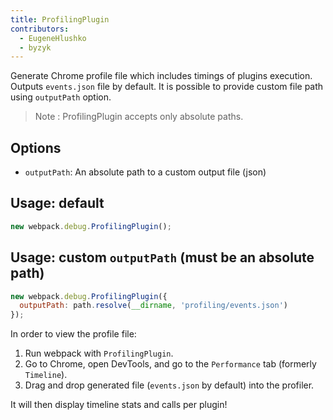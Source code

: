 ```yaml
---
title: ProfilingPlugin
contributors:
  - EugeneHlushko
  - byzyk
---
```


Generate Chrome profile file which includes timings of plugins execution. Outputs `events.json` file by default. It is possible to provide custom file path using `outputPath` option.

> Note : ProfilingPlugin accepts only absolute paths.

## Options

- `outputPath`: An absolute path to a custom output file (json)

## Usage: default

``` js
new webpack.debug.ProfilingPlugin();
```

## Usage: custom `outputPath` (must be an absolute path)

``` js
new webpack.debug.ProfilingPlugin({
  outputPath: path.resolve(__dirname, 'profiling/events.json')
});
```

In order to view the profile file:

1. Run webpack with `ProfilingPlugin`.
2. Go to Chrome, open DevTools, and go to the `Performance` tab (formerly `Timeline`).
3. Drag and drop generated file (`events.json` by default) into the profiler.

It will then display timeline stats and calls per plugin!

